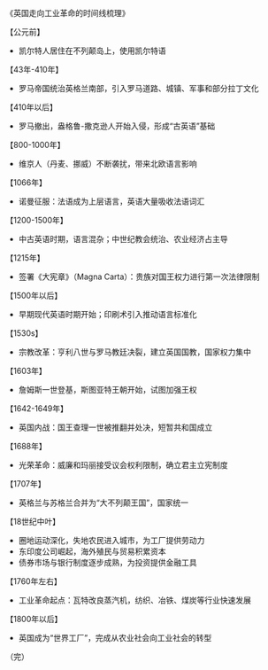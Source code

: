 《英国走向工业革命的时间线梳理》

【公元前】
- 凯尔特人居住在不列颠岛上，使用凯尔特语

【43年-410年】
- 罗马帝国统治英格兰南部，引入罗马道路、城镇、军事和部分拉丁文化

【410年以后】
- 罗马撤出，盎格鲁-撒克逊人开始入侵，形成“古英语”基础

【800-1000年】
- 维京人（丹麦、挪威）不断袭扰，带来北欧语言影响

【1066年】
- 诺曼征服：法语成为上层语言，英语大量吸收法语词汇

【1200-1500年】
- 中古英语时期，语言混杂；中世纪教会统治、农业经济占主导

【1215年】
- 签署《大宪章》（Magna Carta）：贵族对国王权力进行第一次法律限制

【1500年以后】
- 早期现代英语时期开始；印刷术引入推动语言标准化

【1530s】
- 宗教改革：亨利八世与罗马教廷决裂，建立英国国教，国家权力集中

【1603年】
- 詹姆斯一世登基，斯图亚特王朝开始，试图加强王权

【1642-1649年】
- 英国内战：国王查理一世被推翻并处决，短暂共和国成立

【1688年】
- 光荣革命：威廉和玛丽接受议会权利限制，确立君主立宪制度

【1707年】
- 英格兰与苏格兰合并为“大不列颠王国”，国家统一

【18世纪中叶】
- 圈地运动深化，失地农民进入城市，为工厂提供劳动力
- 东印度公司崛起，海外殖民与贸易积累资本
- 债券市场与银行制度逐步成熟，为投资提供金融工具

【1760年左右】
- 工业革命起点：瓦特改良蒸汽机，纺织、冶铁、煤炭等行业快速发展

【1800年以后】
- 英国成为“世界工厂”，完成从农业社会向工业社会的转型

（完）

